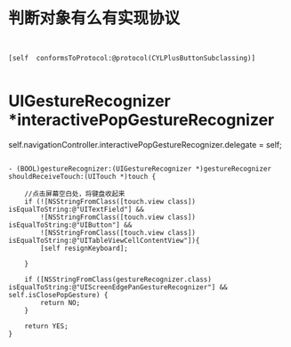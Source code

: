 # 判断对象有么有实现协议

```objc


[self  conformsToProtocol:@protocol(CYLPlusButtonSubclassing)]


```





# UIGestureRecognizer *interactivePopGestureRecognizer

self.navigationController.interactivePopGestureRecognizer.delegate = self;


```objc

- (BOOL)gestureRecognizer:(UIGestureRecognizer *)gestureRecognizer shouldReceiveTouch:(UITouch *)touch {
    
    //点击屏幕空白处，将键盘收起来
    if (![NSStringFromClass([touch.view class]) isEqualToString:@"UITextField"] &&
        ![NSStringFromClass([touch.view class]) isEqualToString:@"UIButton"] &&
        ![NSStringFromClass([touch.view class]) isEqualToString:@"UITableViewCellContentView"]){
        [self resignKeyboard];
        
    }
    
    if ([NSStringFromClass(gestureRecognizer.class) isEqualToString:@"UIScreenEdgePanGestureRecognizer"] && self.isClosePopGesture) {
        return NO;
    }
    
    return YES;
}


```
